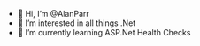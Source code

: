 - 👋 Hi, I’m @AlanParr
- 👀 I’m interested in all things .Net
- 🌱 I’m currently learning ASP.Net Health Checks

<!---
AlanParr/AlanParr is a ✨ special ✨ repository because its `README.md` (this file) appears on your GitHub profile.
You can click the Preview link to take a look at your changes.
--->
